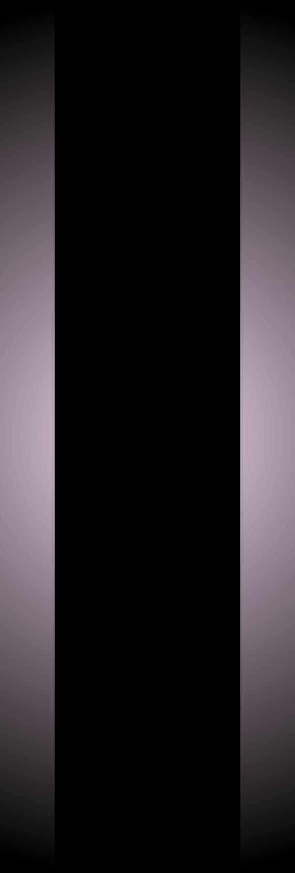 <!DOCTYPE html>
<html lang="en">
<head>
  <meta charset="UTF-8" />
  <meta name="viewport" content="width=device-width, initial-scale=1.0"/>
  <title>Nithish M - Portfolio</title>
  <link rel="stylesheet" href="https://cdnjs.cloudflare.com/ajax/libs/font-awesome/6.7.2/css/all.min.css" integrity="sha512-Evv84Mr4kqVGRNSgIGL/F/aIDqQb7xQ2vcrdIwxfjThSH8CSR7PBEakCr51Ck+w+/U6swU2Im1vVX0SVk9ABhg==" crossorigin="anonymous" referrerpolicy="no-referrer" />
  <script src="https://cdn.tailwindcss.com"></script>
  <script src="https://kit.fontawesome.com/a076d05399.js" crossorigin="anonymous"></script>
  <link rel="stylesheet" href="https://cdnjs.cloudflare.com/ajax/libs/font-awesome/6.4.0/css/all.min.css">
  

  <style>
    body {
      background-color: #000;
      color: rgb(235, 147, 147);
      position: relative;
      overflow-x: hidden;
    }

    .background-animated {
      position: fixed;
      top: 0; left: 0;
      width: 100%; height: 100%;
      background: radial-gradient(circle, rgba(178, 11, 147, 0.15) 0%, rgba(0,0,0,1) 70%);
      z-index: -1;
      animation: moveBackground 20s infinite linear;
    }

    @keyframes moveBackground {
      0% { background-position: 0% 50%; }
      50% { background-position: 100% 50%; }
      100% { background-position: 0% 50%; }
    }

    .icon-button {
      width: 56px;
      height: 56px;
      display: flex;
      align-items: center;
      justify-content: center;
      border-radius: 9999px;
      background-color: #5712be;
      transition: background-color 0.3s;
    }

    .icon-button:hover {
      background-color: #1a0033;
    }

    .icon-button i {
      color: #00d9ff;
      font-size: 24px;
    }

    /* Slide In/Out Animation */
    .slide-section {
      opacity: 0;
      transform: translateY(80px);
      transition: opacity 0.8s cubic-bezier(.4,0,.2,1), transform 0.8s cubic-bezier(.4,0,.2,1);
      will-change: opacity, transform;
    }
    .slide-section.slide-in-up {
      opacity: 1;
      transform: translateY(0);
      transition: opacity 0.8s cubic-bezier(.4,0,.2,1), transform 0.8s cubic-bezier(.4,0,.2,1);
    }
    .slide-section.slide-out-down {
      opacity: 0;
      transform: translateY(80px);
      transition: opacity 0.8s cubic-bezier(.4,0,.2,1), transform 0.8s cubic-bezier(.4,0,.2,1);
    }
    .slide-section.slide-in-down {
      opacity: 1;
      transform: translateY(0);
      transition: opacity 0.8s cubic-bezier(.4,0,.2,1), transform 0.8s cubic-bezier(.4,0,.2,1);
    }
    .slide-section.slide-out-up {
      opacity: 0;
      transform: translateY(-80px);
      transition: opacity 0.8s cubic-bezier(.4,0,.2,1), transform 0.8s cubic-bezier(.4,0,.2,1);
    }
  </style>
</head>
<body class="scroll-smooth">
  

  <div class="background-animated"></div>

  <!-- Navbar -->
  <header class="bg-black/90 backdrop-blur shadow sticky top-0 z-50 slide-section">
    <div class="container mx-auto flex justify-between items-center px-6 py-4">
      <h1 class="text-xl font-bold text-blue-400">📜 Portfolio</h1>
      <nav class="space-x-6 font-semibold text-white">
        <a href="#home" class="hover:text-blue-400">Home</a>
        <a href="#about" class="hover:text-blue-400">About</a>
        <a href="#skills" class="hover:text-blue-400">Skills</a>
        <a href="#projects" class="hover:text-blue-400">Projects</a>
      </nav>
    </div>
  </header>

  <!-- Hero -->
  <section id="home" class="flex flex-col md:flex-row items-center justify-center min-h-screen px-6 slide-section">
    <div class="max-w-xl text-center md:text-left space-y-6">
      <h2 class="text-4x1 md:text-5xl font-extrabold text-white">Hi There,<br>I'm <span class="text-orange-500">Nithish M</span></h2>
      <p class="text-xl">I Am Into <span id="typing-text" class="text-red-400 font-semibold"></span><span class="text-red-400">|</span></p>
      <a href="#about" class="inline-block px-6 py-3 bg-orange-700 text-white square-full shadow hover:bg-white-800 transition">About Me ↓</a>
    </div>
    <img src="image.webp" alt="Profile" class="w-160 h-80 square-full border-8 border-green-40 mt-10 md:mt-0 md:ml-10 shadow-lg"/>
  </section>

  <!-- About -->
  <section id="about" class="py-20 px-6 slide-section">
    <div class="max-w-5xl mx-auto">
      <h2 class="text-3xl font-bold mb-10 text-center text-white">About Me</h2>
      <div class="grid md:grid-cols-2 gap-10 text-white">
        <div class="space-y-4">
          <p><strong class="text-blue-400">Name:</strong> Nithish M</p>
          <p><strong class="text-blue-400">Age:</strong> 17</p>
          <p><strong class="text-blue-400">Phone:</strong> +91 8015173905</p>
          <p><strong class="text-blue-400">Email:</strong> nithishmarimuthu103@gmail.com</p>
          <p><strong class="text-blue-400">Location:</strong> Chennai, India</p>
        </div>
        <div>
          <p class="leading-relaxed">
           I’m a passionate sophomore engineering student at Vellore Institute of Technology, pursuing a B.Tech in Computer Science with a specialization in Data Science.
           I have a strong interest in data science, Java, and research, and I enjoy building projects that combine design with practical functionality. 
           I'm always eager to explore and learn new technologies.
          </p>
        </div>
      </div>
    </div>
  </section>

  <!-- Redirecting with Icons -->
  <section class="py-12 text-center slide-section">
    <h2 class="text-2xl font-bold mb-6 text-white">Profile</h2>
    <div class="flex justify-center space-x-6">
      <!-- LinkedIn -->
      <a href="https://www.linkedin.com/in/nithish-marimuthu-56470731b/" target="_blank" class="icon-button" title="LinkedIn">
        <i class="fab fa-linkedin-in"></i>
      </a>
      <!-- GitHub -->
      <a href="https://github.com/dashboard" target="_blank" class="icon-button" title="GitHub">
        <i class="fab fa-github"></i>
      </a>
    </div>
  </section>

  <!-- Skills -->
  <section id="skills" class="py-20 px-6 slide-section bg-gradient-to-br from-gray-900 to-black text-white">
  <div class="max-w-5xl mx-auto text-center">
    <h2 class="text-4xl font-extrabold mb-12">Skills</h2>
    <div class="grid grid-cols-2 sm:grid-cols-3 md:grid-cols-4 gap-6">
      <!-- Skill Card -->
      <div class="backdrop-blur-md bg-white/10 border border-white/20 p-6 rounded-xl shadow-lg transform transition duration-300 hover:scale-105 hover:bg-white/20">
        <i class="fab fa-java text-4xl mb-3 text-yellow-300"></i>
        <p class="text-lg font-semibold">Java</p>
      </div>
      <div class="backdrop-blur-md bg-white/10 border border-white/20 p-6 rounded-xl shadow-lg transform transition duration-300 hover:scale-105 hover:bg-white/20">
        <i class="fab fa-python text-4xl mb-3 text-blue-400"></i>
        <p class="text-lg font-semibold">Python</p>
      </div>
      <div class="backdrop-blur-md bg-white/10 border border-white/20 p-6 rounded-xl shadow-lg transform transition duration-300 hover:scale-105 hover:bg-white/20">
        <i class="fab fa-html5 text-4xl mb-3 text-orange-500"></i>
        <p class="text-lg font-semibold">HTML/CSS</p>
      </div>
      <div class="backdrop-blur-md bg-white/10 border border-white/20 p-6 rounded-xl shadow-lg transform transition duration-300 hover:scale-105 hover:bg-white/20">
        <i class="fas fa-code text-4xl mb-3 text-green-300"></i>
        <p class="text-lg font-semibold">C & C++</p>
      </div>
      <div class="backdrop-blur-md bg-white/10 border border-white/20 p-6 rounded-xl shadow-lg transform transition duration-300 hover:scale-105 hover:bg-white/20 col-span-2 sm:col-span-1 md:col-span-1">
        <i class="fab fa-github text-4xl mb-3 text-white"></i>
        <p class="text-lg font-semibold">Git & GitHub</p>
      </div>
    </div>
  </div>
</section>


  <!-- Projects -->
  <section id="projects" class="py-20 px-6 slide-section">
    <div class="max-w-5xl mx-auto text-center">
      <h2 class="text-3xl font-bold text-white mb-10">Projects Done</h2>
      <div class="space-y-6 text-white">
        <!-- Example Project -->
        <div class="bg-white/10 border border-white/20 p-6 rounded-lg text-left">
          <h3 class="text-xl font-bold text-blue-400">Example Project Title</h3>
          <p class="mt-2">Description of your project goes here. You can list what technologies were used and what the outcome was.</p>
        </div>
        <!-- Add more projects here -->
      </div>
    </div>
  </section>

  <!-- Footer -->
  <footer class="text-center py-6 bg-black border-t border-white/20 slide-section">
    <p class="text-gray-400">&copy; 2025 Nithish M. All rights reserved.</p>
  </footer>

  <!-- Typing Script -->
  <script>
    const features = ["Data Science", "Java", "Android Development", "Web Development"];
    let part = 0, offset = 0, forwards = true, skip_count = 0;
    const skip_delay = 15, speed = 100;
    const textElement = document.getElementById("typing-text");

    function typeEffect() {
      setInterval(() => {
        if (forwards) {
          if (offset >= features[part].length) {
            if (++skip_count === skip_delay) {
              forwards = false;
              skip_count = 0;
            }
          }
        } else if (--offset === 0) {
          forwards = true;
          part = (part + 1) % features.length;
        }

        textElement.textContent = features[part].substring(0, offset);
        if (!skip_count) offset += forwards ? 1 : 0;
      }, speed);
    }
    typeEffect();

    // Slide Animation on Scroll Up and Down
    document.addEventListener("DOMContentLoaded", function () {
      const slideSections = document.querySelectorAll('.slide-section');
      let lastScrollY = window.scrollY;

      // Initial state: animate sections already in view
      function setInitialSlides() {
        slideSections.forEach(section => {
          const rect = section.getBoundingClientRect();
          if (rect.top < window.innerHeight && rect.bottom > 0) {
            section.classList.add('slide-in-up');
            section.classList.remove('slide-out-down', 'slide-in-down', 'slide-out-up');
          }
        });
      }
      setInitialSlides();

      window.addEventListener('scroll', function () {
        const currentScrollY = window.scrollY;
        const scrollingDown = currentScrollY > lastScrollY;
        slideSections.forEach(section => {
          const rect = section.getBoundingClientRect();
          // If the section is entering the viewport from the bottom or top
          if (rect.top < window.innerHeight && rect.bottom > 0) {
            // Section is visible
            if (scrollingDown) {
              section.classList.add('slide-in-up');
              section.classList.remove('slide-out-down', 'slide-in-down', 'slide-out-up');
            } else {
              section.classList.add('slide-in-down');
              section.classList.remove('slide-out-up', 'slide-in-up', 'slide-out-down');
            }
          } else {
            // Section is not visible, animate out
            if (scrollingDown && rect.top > window.innerHeight) {
              // Scrolled past downward
              section.classList.remove('slide-in-up', 'slide-in-down');
              section.classList.add('slide-out-down');
              section.classList.remove('slide-out-up');
            } else if (!scrollingDown && rect.bottom < 0) {
              // Scrolled past upward
              section.classList.remove('slide-in-up', 'slide-in-down');
              section.classList.remove('slide-out-down');
              section.classList.add('slide-out-up');
            } else {
              // To avoid flicker, if not visible at all, remove all
              section.classList.remove('slide-in-up', 'slide-in-down', 'slide-out-down', 'slide-out-up');
            }
          }
        });
        lastScrollY = currentScrollY;
      });
    });
  </script>
</body>
</html>
